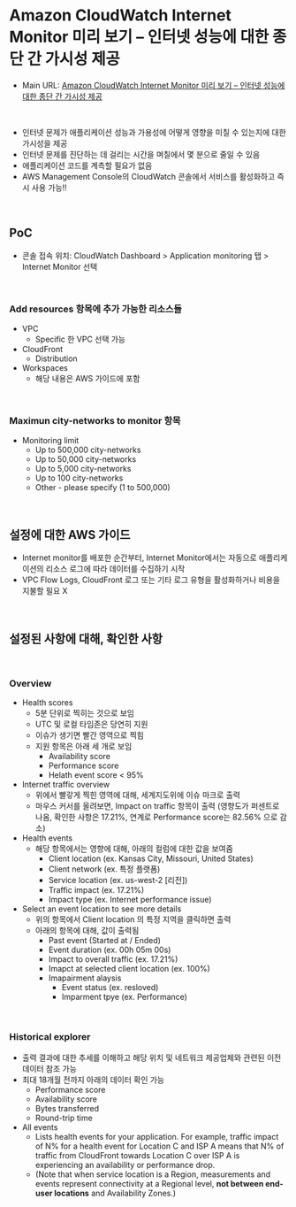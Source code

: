 # Amazon CloudWatch Internet Monitor 미리 보기 – 인터넷 성능에 대한 종단 간 가시성 제공

- Main URL: [Amazon CloudWatch Internet Monitor 미리 보기 – 인터넷 성능에 대한 종단 간 가시성 제공](https://aws.amazon.com/ko/blogs/korea/cloudwatch-internet-monitor-end-to-end-visibility-into-internet-performance-for-your-applications/)


<br>

- 인터넷 문제가 애플리케이션 성능과 가용성에 어떻게 영향을 미칠 수 있는지에 대한 가시성을 제공
- 인터넷 문제를 진단하는 데 걸리는 시간을 며칠에서 몇 분으로 줄일 수 있음
- 애플리케이션 코드를 계측할 필요가 없음
- AWS Management Console의 CloudWatch 콘솔에서 서비스를 활성화하고 즉시 사용 가능!!


<br>

## PoC

- 콘솔 접속 위치: CloudWatch Dashboard > Application monitoring 탭 > Internet Monitor 선택

<br>

### Add resources 항목에 추가 가능한 리소스들

- VPC
  - Specific 한 VPC 선택 가능
- CloudFront
  - Distribution
- Workspaces
  - 해당 내용은 AWS 가이드에 포함


<br>

### Maximun city-networks to monitor 항목

- Monitoring limit
  - Up to 500,000 city-networks
  - Up to 50,000 city-networks
  - Up to 5,000 city-networks
  - Up to 100 city-networks
  - Other - please specify (1 to 500,000)

<br>

## 설정에 대한 AWS 가이드

- Internet monitor를 배포한 순간부터, Internet Monitor에서는 자동으로 애플리케이션의 리소스 로그에 따라 데이터를 수집하기 시작
- VPC Flow Logs, CloudFront 로그 또는 기타 로그 유형을 활성화하거나 비용을 지불할 필요 X



<br>

## 설정된 사항에 대해, 확인한 사항

<br>

### Overview

- Health scores
  - 5분 단위로 찍히는 것으로 보임
  - UTC 및 로컬 타임존은 당연히 지원
  - 이슈가 생기면 빨간 영역으로 찍힘
  - 지원 항목은 아래 세 개로 보임
    - Availability score
    - Performance score
    - Helath event score < 95%
- Internet traffic overview
  - 위에서 빨갛게 찍힌 영역에 대해, 세계지도위에 이슈 마크로 출력
  - 마우스 커서를 올려보면, Impact on traffic 항목이 출력 (영향도가 퍼센트로 나옴, 확인한 사항은 17.21%, 연계로 Performance score는 82.56% 으로 감소)
- Health events
  - 해당 항목에서는 영향에 대해, 아래의 컬럼에 대한 값을 보여줌
    - Client location (ex. Kansas City, Missouri, United States)
    - Client network (ex. 특정 플랫폼)
    - Service location (ex. us-west-2 [리전])
    - Traffic impact (ex. 17.21%)
    - Impact type (ex. Internet performance issue)
- Select an event location to see more details
  - 위의 항목에서 Client location 의 특정 지역을 클릭하면 출력
  - 아래의 항목에 대해, 값이 출력됨
    - Past event (Started at / Ended)
    - Event duration (ex. 00h 05m 00s)
    - Impact to overall traffic (ex. 17.21%)
    - Imapct at selected client location (ex. 100%)
    - Imapairment alaysis
      - Event status (ex. resloved)
      - Imparment tpye (ex. Performance)

<br>

### Historical explorer

- 출력 결과에 대한 추세를 이해하고 해당 위치 및 네트워크 제공업체와 관련된 이전 데이터 참조 가능
- 최대 18개월 전까지 아래의 데이터 확인 가능
  - Performance score
  - Availability score
  - Bytes transferred
  - Round-trip time
- All events
  - Lists health events for your application. For example, traffic impact of N% for a health event for Location C and ISP A means that N% of traffic from CloudFront towards Location C over ISP A is experiencing an availability or performance drop. 
  - (Note that when service location is a Region, measurements and events represent connectivity at a Regional level, **not between end-user locations** and Availability Zones.)


<br>



<br>